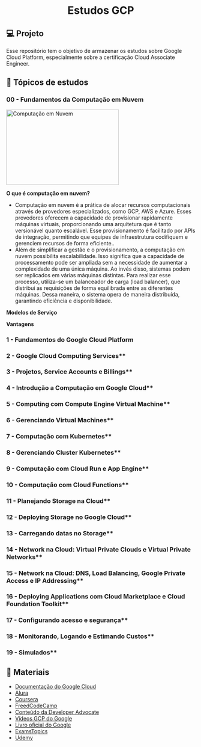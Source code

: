 <h1 align="center">Estudos GCP</h1>

## 💻 Projeto
Esse repositório tem o objetivo de armazenar os estudos sobre Google Cloud Platform, especialmente sobre a certificação Cloud Associate Engineer.

## 🧪 Tópicos de estudos

### 00 - Fundamentos da Computação em Nuvem

<img src="undraw_cloud_hosting_7xb1.svgV" alt="Computação em Nuvem" width="300" height="200">

**O que é computação em nuvem?**
- Computação em nuvem é a prática de alocar recursos computacionais através de provedores especializados, como GCP, AWS e Azure. Esses provedores oferecem a capacidade de provisionar rapidamente máquinas virtuais, proporcionando uma arquitetura que é tanto versionável quanto escalável. Esse provisionamento é facilitado por APIs de integração, permitindo que equipes de infraestrutura codifiquem e gerenciem recursos de forma eficiente..
- Além de simplificar a gestão e o provisionamento, a computação em nuvem possibilita escalabilidade. Isso significa que a capacidade de processamento pode ser ampliada sem a necessidade de aumentar a complexidade de uma única máquina. Ao invés disso, sistemas podem ser replicados em várias máquinas distintas. Para realizar esse processo, utiliza-se um balanceador de carga (load balancer), que distribui as requisições de forma equilibrada entre as diferentes máquinas. Dessa maneira, o sistema opera de maneira distribuída, garantindo eficiência e disponibilidade.

**Modelos de Serviço**


**Vantagens**


### 1 - Fundamentos do Google Cloud Platform

### 2 - Google Cloud Computing Services**

### 3 - Projetos, Service Accounts e Billings**

### 4 - Introdução a Computação em Google Cloud**

### 5 - Computing com Compute Engine Virtual Machine**

### 6 - Gerenciando Virtual Machines**

### 7 - Computação com Kubernetes**

### 8 - Gerenciando Cluster Kubernetes**

### 9 - Computação com Cloud Run e App Engine**

### 10 - Computação com Cloud Functions**

### 11 - Planejando Storage na Cloud**

### 12 - Deploying Storage no Google Cloud**

### 13 - Carregando datas no Storage**

### 14 - Network na Cloud: Virtual Private Clouds e Virtual Private Networks**

### 15 - Network na Cloud: DNS, Load Balancing, Google Private Access e IP Addressing**

### 16 - Deploying Applications com Cloud Marketplace e Cloud Foundation Toolkit**

### 17 - Configurando acesso e segurança**

### 18 - Monitorando, Logando e Estimando Custos**

### 19 - Simulados**

## 🚀 Materiais
- [Documentação do Google Cloud](https://cloud.google.com/docs?hl=pt-br)
- [Alura](https://cursos.alura.com.br/course/google-cloud-engineer-certificacao-parte1)
- [Coursera](https://www.coursera.org/professional-certificates/cloud-engineering-gcp)
- [FreedCodeCamp](https://www.youtube.com/watch?v=jpno8FSqpc8&t=1435se)
- [Conteúdo da Developer Advocate](https://thecloudgirl.dev/)
- [Vídeos GCP do Google](https://www.youtube.com/user/googlecloudplatform)
- [Livro oficial do Google](https://www.google.com.br/books/edition/Google_Cloud_Certified_Associate_Cloud_E/YcirEAAAQBAJ?hl=pt-BR&gbpv=1&dq=Official+Google+Cloud+Certified+Associate+Cloud+Engineer&printsec=frontcover)
- [ExamsTopics](https://www.examtopics.com/exams/google/associate-cloud-engineer/?source=post_page-----4af23a742b49--------------------------------)
- [Udemy](https://www.udemy.com/course/google-cloud-certification-associate-cloud-engineer/)